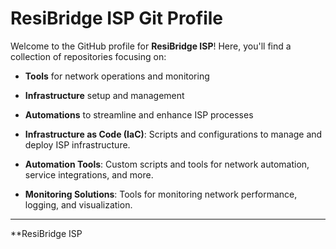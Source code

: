 # ResiBridge ISP Git Profile

Welcome to the GitHub profile for **ResiBridge ISP**! Here, you'll find a collection of repositories focusing on:

- **Tools** for network operations and monitoring
- **Infrastructure** setup and management
- **Automations** to streamline and enhance ISP processes

- **Infrastructure as Code (IaC)**: Scripts and configurations to manage and deploy ISP infrastructure.
- **Automation Tools**: Custom scripts and tools for network automation, service integrations, and more.
- **Monitoring Solutions**: Tools for monitoring network performance, logging, and visualization.





---

**ResiBridge ISP
